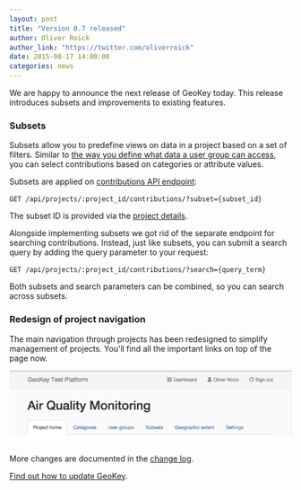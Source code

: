 ```yaml
---
layout: post
title: "Version 0.7 released"
author: Oliver Roick
author_link: "https://twitter.com/oliverroick"
date: 2015-08-17 14:00:00
categories: news
---
```


We are happy to announce the next release of GeoKey today. This release introduces subsets and improvements to existing features.

### Subsets

Subsets allow you to predefine views on data in a project based on a set of filters. Similar to [the way you define what data a user group can access](/help/granting-permissions-to-usergroups.html), you can select contributions based on categories or attribute values.

Subsets are applied on [contributions API endpoint](/docs/web/contribution-search.html):

```
GET /api/projects/:project_id/contributions/?subset={subset_id}
```

The subset ID is provided via the [project details](/docs/web/project-single.html).

Alongside implementing subsets we got rid of the separate endpoint for searching contributions. Instead, just like subsets, you can submit a search query by adding the query parameter to your request:

```
GET /api/projects/:project_id/contributions/?search={query_term}
```

Both subsets and search parameters can be combined, so you can search across subsets.


### Redesign of project navigation

The main navigation through projects has been redesigned to simplify management of projects. You'll find all the important links on top of the page now.

![The new project navigation](/img/project-nav.png)

More changes are documented in the [change log](https://github.com/ExCiteS/geokey/blob/master/CHANGELOG.md#version-07).

[Find out how to update GeoKey](/help/how-to-update.html).
